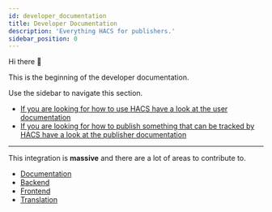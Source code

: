 ```yaml
---
id: developer_documentation
title: Developer Documentation
description: 'Everything HACS for publishers.'
sidebar_position: 0
---
```


Hi there :wave:

This is the beginning of the developer documentation.

Use the sidebar to navigate this section.

- [If you are looking for how to use HACS have a look at the user documentation](/docs/user)
- [If you are looking for how to publish something that can be tracked by HACS have a look at the publisher documentation](/docs/publisher)

---

This integration is **massive** and there are a lot of areas to contribute to.

- [Documentation](/docs/developer/documentation)
- [Backend](/docs/developer/backend)
- [Frontend](/docs/developer/frontend)
- [Translation](/docs/developer/translation)
